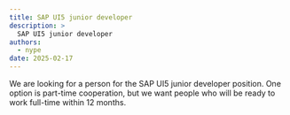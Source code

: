 ```yaml
---
title: SAP UI5 junior developer 
description: >
  SAP UI5 junior developer 
authors:
  - nype
date: 2025-02-17
---
```


We are looking for a person for the SAP UI5 junior developer position.
One option is part-time cooperation, but we want people who will be ready to work full-time within 12 months.